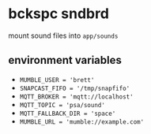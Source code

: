 # bckspc sndbrd

mount sound files into `app/sounds`

## environment variables

* `MUMBLE_USER = 'brett'`
* `SNAPCAST_FIFO = '/tmp/snapfifo'`
* `MQTT_BROKER = 'mqtt://localhost'`
* `MQTT_TOPIC = 'psa/sound'`
* `MQTT_FALLBACK_DIR = 'space'`
* `MUMBLE_URL = 'mumble://example.com'`
